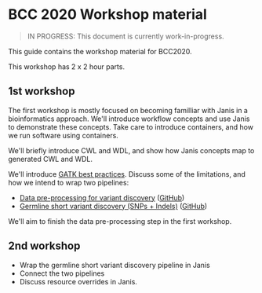 # BCC 2020 Workshop material

> IN PROGRESS: This document is currently work-in-progress.

This guide contains the workshop material for BCC2020.

This workshop has 2 x 2 hour parts.

## 1st workshop

The first workshop is mostly focused on becoming familliar with Janis in a bioinformatics approach. We'll introduce workflow concepts and use Janis to demonstrate these concepts. Take care to introduce containers, and how we run software using containers.

We'll briefly introduce CWL and WDL, and show how Janis concepts map to generated CWL and WDL. 

We'll introduce [GATK best practices](https://gatk.broadinstitute.org/hc/en-us/articles/360035894711-About-the-GATK-Best-Practices). Discuss some of the limitations, and how we intend to wrap two pipelines:

- [Data pre-processing for variant discovery](https://gatk.broadinstitute.org/hc/en-us/articles/360035535912-Data-pre-processing-for-variant-discovery) ([GitHub](https://github.com/gatk-workflows/gatk4-data-processing))
- [Germline short variant discovery (SNPs + Indels)](https://gatk.broadinstitute.org/hc/en-us/articles/360035535932-Germline-short-variant-discovery-SNPs-Indels-) ([GitHub](https://github.com/gatk-workflows/gatk4-germline-snps-indels))

We'll aim to finish the data pre-processing step in the first workshop.

## 2nd workshop

- Wrap the germline short variant discovery pipeline in Janis
- Connect the two pipelines
- Discuss resource overrides in Janis.
